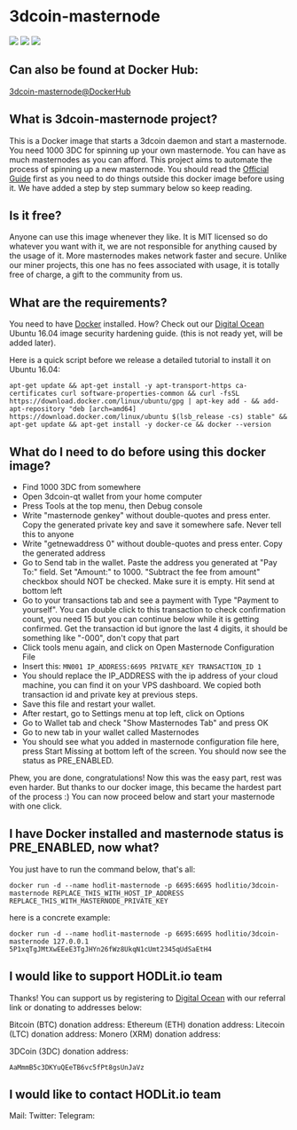

# 3dcoin-masternode

[![](https://images.microbadger.com/badges/version/hodlitio/3dcoin-masternode.svg)](https://microbadger.com/images/hodlitio/3dcoin-masternode "Get your own version badge on microbadger.com")
[![](https://images.microbadger.com/badges/image/hodlitio/3dcoin-masternode.svg)](https://microbadger.com/images/hodlitio/3dcoin-masternode "Get your own image badge on microbadger.com")
[![](https://images.microbadger.com/badges/commit/hodlitio/3dcoin-masternode.svg)](https://microbadger.com/images/hodlitio/3dcoin-masternode "Get your own commit badge on microbadger.com")

## Can also be found at Docker Hub:
[3dcoin-masternode@DockerHub](https://hub.docker.com/r/hodlitio/3dcoin-masternode/)

## What is 3dcoin-masternode project?
This is a Docker image that starts a 3dcoin daemon and start a masternode. You need 1000 3DC for spinning up your own masternode. You can have as much masternodes as you can afford. This project aims to automate the process of spinning up a new masternode. You should read the [Official Guide](https://3dcoin.atlassian.net/wiki/spaces/DOC/pages/295051/Masternodes) first as you need to do things outside this docker image before using it. We have added a step by step summary below so keep reading.

## Is it free?
Anyone can use this image whenever they like. It is MIT licensed so do whatever you want with it, we are not responsible for anything caused by the usage of it. More masternodes makes network faster and secure. Unlike our miner projects, this one has no fees associated with usage, it is totally free of charge, a gift to the community from us.

## What are the requirements?
You need to have [Docker](https://docs.docker.com/install/linux/docker-ce/ubuntu/) installed. How? Check out our [Digital Ocean](https://www.digitalocean.com/?refcode=fc06220e24cc) Ubuntu 16.04 image security hardening guide. (this is not ready yet, will be added later).

Here is a quick script before we release a detailed tutorial to install it on Ubuntu 16.04:

    apt-get update && apt-get install -y apt-transport-https ca-certificates curl software-properties-common && curl -fsSL https://download.docker.com/linux/ubuntu/gpg | apt-key add - && add-apt-repository "deb [arch=amd64] https://download.docker.com/linux/ubuntu $(lsb_release -cs) stable" && apt-get update && apt-get install -y docker-ce && docker --version

## What do I need to do before using this docker image?

 - Find 1000 3DC from somewhere
 - Open 3dcoin-qt wallet from your home computer
 - Press Tools at the top menu, then Debug console
 - Write "masternode genkey" without double-quotes and press enter. Copy the generated private key and save it somewhere safe. Never tell this to anyone
 - Write "getnewaddress 0" without double-quotes and press enter. Copy the generated address
 - Go to Send tab in the wallet. Paste the address you generated at "Pay To:" field. Set "Amount:" to 1000. "Subtract the fee from amount" checkbox should NOT be checked. Make sure it is empty. Hit send at bottom left
 - Go to your transactions tab and see a payment with Type "Payment to yourself". You can double click to this transaction to check confirmation count, you need 15 but you can continue below while it is getting confirmed. Get the transaction id but ignore the last 4 digits, it should be something like "-000", don't copy that part
 - Click tools menu again, and click on Open Masternode Configuration File
 - Insert this: `MN001 IP_ADDRESS:6695 PRIVATE_KEY TRANSACTION_ID 1`
 - You should replace the IP_ADDRESS with the ip address of your cloud machine, you can find it on your VPS dashboard. We copied both transaction id and private key at previous steps.
 - Save this file and restart your wallet.
 - After restart, go to Settings menu at top left, click on Options
 - Go to Wallet tab and check "Show Masternodes Tab" and press OK
 - Go to new tab in your wallet called Masternodes
 - You should see what you added in masternode configuration file here, press Start Missing at bottom left of the screen. You should now see the status as PRE_ENABLED.

Phew, you are done, congratulations! Now this was the easy part, rest was even harder. But thanks to our docker image, this became the hardest part of the process :) You can now proceed below and start your masternode with one click.

## I have Docker installed and masternode status is PRE_ENABLED, now what?
You just have to run the command below, that's all:

    docker run -d --name hodlit-masternode -p 6695:6695 hodlitio/3dcoin-masternode REPLACE_THIS_WITH_HOST_IP_ADDRESS REPLACE_THIS_WITH_MASTERNODE_PRIVATE_KEY

here is a concrete example:

    docker run -d --name hodlit-masternode -p 6695:6695 hodlitio/3dcoin-masternode 127.0.0.1 5P1xqTgJMtXwEEeE3TgJHYn26fWz8UkqN1cUmt2345qUdSaEtH4

## I would like to support HODLit.io team
Thanks! You can support us by registering to [Digital Ocean](https://www.digitalocean.com/?refcode=fc06220e24cc) with our referral link or donating to addresses below:

Bitcoin (BTC) donation address:
Ethereum (ETH) donation address:
Litecoin (LTC) donation address:
Monero (XRM) donation address:

3DCoin (3DC) donation address:

    AaMmmB5c3DKYuQEeTB6vc5fPt8gsUnJaVz

## I would like to contact HODLit.io team
Mail:
Twitter:
Telegram:
